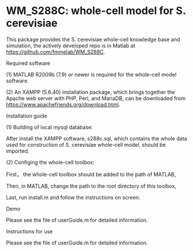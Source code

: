 # WM_S288C: whole-cell model for S. cerevisiae
This package provides the S. cerevisiae whole-cell knowledge base and simulation, the actively developed repo is in Matlab at https://github.com/fmmelab/WM_S288C.

Required software

(1) MATLAB R2009b (7.9) or newer is required for the whole-cell model software.

(2) An XAMPP (5.6.40) installation package, which brings together the Apache web server with PHP, Perl, and MariaDB, can be downloaded from https://www.apachefriends.org/download.html.

Installation guide

(1) Building of local mysql database:

After install the XAMPP software, s288c.sql, which contains the whole data used for construction of S. cerevisiae whole-cell model, should be imported.

(2) Configing the whole-cell toolbox:

First， the whole-cell toolbox should be added to the path of MATLAB,

Then, in MATLAB, change the path to the root directory of this toolbox,

Last, run install.m and follow the instructions on screen.


Demo

Please see the file of userGuide.m for detailed information.


Instructions for use

Please see the file of userGuide.m for detailed information.